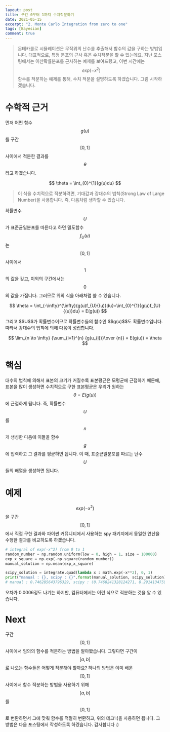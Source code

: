 ```yaml
---
layout: post
title: 구간 0부터 1까지 수치적분하기
date: 2021-05-15
excerpt: "2. Monte Carlo Integration from zero to one"
tags: [Bayesian]
comment: true
---
```


>
> 몬테카를로 시뮬레이션은 무작위의 난수를 추출해서 함수의 값을 구하는 방법입니다. 대표적으로, 특정 분포의 근사 혹은 수치적분을 할 수 있는데요. 지난 포스팅에서는 이산확률분포를 근사하는 예제를 보여드렸고, 이번 시간에는 $$exp(-x^2)$$ 함수를 적분하는 예제를 통해, 수치 적분을 설명하도록 하겠습니다. 그럼 시작하겠습니다.

# 수학적 근거
먼저 어떤 함수 $$g(u)$$를 구간 $$[0, 1]$$ 사이에서 적분한 결과를 $$\theta$$라고 하겠습니다.

<p align='center'>
    $$
	\theta = \int_{0}^{1}{g(u)du}
	$$
</p>

> 이 식을 수치적으로 적분하려면, 기대값과 강대수의 법칙(Strong Law of Large Number)을 사용합니다. 즉, 다음처럼 생각할 수 있습니다. 

확률변수 $$U$$가 표준균일분포를 따른다고 하면 밀도함수 $$f_{U}{(u)}$$는 $$[0, 1]$$ 사이에서 $$1$$의 값을 갖고, 이외의 구간에서는 $$0$$ 의 값을 가집니다. 그러므로 위의 식을 아래처럼 쓸 수 있습니다.

<p align='center'>
    $$
    \theta = \int_{-\infty}^{\infty}{g(u)f_{U}{(u)}du}=\int_{0}^{1}{g(u)f_{U}{(u)}du} = E(g(u))
    $$
</p>
그리고 $$U$$가 확률변수이므로 확률변수들의 함수인 $$g(u)$$도 확률변수입니다. 따라서 강대수의 법칙에 의해 다음이 성립합니다.
<p align='center'>
    $$
	\lim_{n \to \infty} {\sum_{i=1}^{n} {g(u_{i})}\over {n}} = E(g(u)) = \theta
    $$
</p>    



# 핵심
대수의 법칙에 의해서 표본의 크기가 커질수록 표본평균은 모평균에 근접하기 때문에, 표본을 많이 생성하면 수치적으로 구한 표본평균은 우리가 원하는 $$\theta = E(g(u))$$에 근접하게 됩니다. 즉, 확률변수 $${U}$$를 $${n}$$개 생성한 다음에 이들을 함수 $$g$$에 입력하고 그 결과를 평균하면 됩니다. 이 때, 표준균일분포를 따르는 난수 $$U$$들의 배열을 생성하면 됩니다.

# 예제
$$exp(-x^2)$$을 구간 $$[0, 1]$$에서 직접 구한 결과와 파이썬 커뮤니티에서 사용하는 spy 패키지에서 동일한 연산을 수행한 결과를 비교하도록 하겠습니다.

```python
# integral of exp(-x^2) from 0 to 1
random_number = np.random.uniform(low = 0, high = 1, size = 100000)
exp_x_square = np.exp(-np.square(random_number))
manual_solution = np.mean(exp_x_square)

scipy_solution = integrate.quad(lambda x : math.exp(-x**2), 0, 1)
print("manual : {}, scipy : {}".format(manual_solution, scipy_solution))
# manual : 0.746285643796329, scipy : (0.7468241328124271, 8.291413475940725e-15)
```

오차가 0.0006정도 나기는 하지만, 컴퓨터에서는 이런 식으로 적분하는 것을 알 수 있습니다.

# Next
구간 $$[0, 1]$$ 사이에서 임의의 함수를 적분하는 방법을 알아봤습니다. 그렇다면 구간이 $$[a, b]$$로 나오는 함수들은 어떻게 적분해야 할까요? 하나의 방법은 이미 배운 $$[0, 1]$$ 사이에서 함수 적분하는 방법을 사용하기 위해 $$[a, b]$$를 $$[0, 1]$$로 변환하면서 그에 맞춰 함수를 적절히 변환하고, 위의 테크닉을 사용하면 됩니다. 그 방법은 다음 포스팅에서 작성하도록 하겠습니다. 감사합니다 :)
